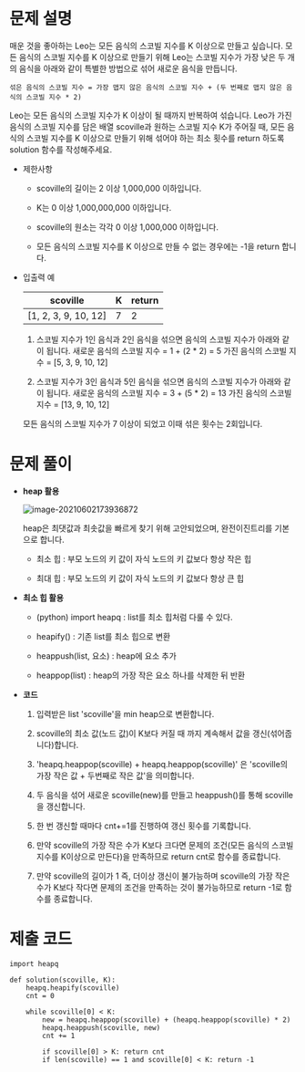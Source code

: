 # 문제 설명

매운 것을 좋아하는 Leo는 모든 음식의 스코빌 지수를 K 이상으로 만들고 싶습니다. 모든 음식의 스코빌 지수를 K 이상으로 만들기 위해 Leo는 스코빌 지수가 가장 낮은 두 개의 음식을 아래와 같이 특별한 방법으로 섞어 새로운 음식을 만듭니다.

```
섞은 음식의 스코빌 지수 = 가장 맵지 않은 음식의 스코빌 지수 + (두 번째로 맵지 않은 음식의 스코빌 지수 * 2)
```

Leo는 모든 음식의 스코빌 지수가 K 이상이 될 때까지 반복하여 섞습니다.
Leo가 가진 음식의 스코빌 지수를 담은 배열 scoville과 원하는 스코빌 지수 K가 주어질 때, 모든 음식의 스코빌 지수를 K 이상으로 만들기 위해 섞어야 하는 최소 횟수를 return 하도록 solution 함수를 작성해주세요.



- 제한사항

  - scoville의 길이는 2 이상 1,000,000 이하입니다.
  
  - K는 0 이상 1,000,000,000 이하입니다.
  
  - scoville의 원소는 각각 0 이상 1,000,000 이하입니다.
  
  - 모든 음식의 스코빌 지수를 K 이상으로 만들 수 없는 경우에는 -1을 return 합니다.
  
    

- 입출력 예

  | scoville             | K    | return |
  | -------------------- | ---- | ------ |
  | [1, 2, 3, 9, 10, 12] | 7    | 2      |

  1. 스코빌 지수가 1인 음식과 2인 음식을 섞으면 음식의 스코빌 지수가 아래와 같이 됩니다.
     새로운 음식의 스코빌 지수 = 1 + (2 * 2) = 5
     가진 음식의 스코빌 지수 = [5, 3, 9, 10, 12]

  2. 스코빌 지수가 3인 음식과 5인 음식을 섞으면 음식의 스코빌 지수가 아래와 같이 됩니다.
     새로운 음식의 스코빌 지수 = 3 + (5 * 2) = 13
     가진 음식의 스코빌 지수 = [13, 9, 10, 12]

     

  모든 음식의 스코빌 지수가 7 이상이 되었고 이때 섞은 횟수는 2회입니다.

  

# 문제 풀이

- **heap 활용**

  ![image-20210602173936872](C:\Users\박지현\AppData\Roaming\Typora\typora-user-images\image-20210602173936872.png)

  heap은 최댓값과 최솟값을 빠르게 찾기 위해 고안되었으며, 완전이진트리를 기본으로 합니다.

  - 최소 힙 : 부모 노드의 키 값이 자식 노드의 키 값보다 항상 작은 힙

  - 최대 힙 : 부모 노드의 키 값이 자식 노드의 키 값보다 항상 큰 힙

    

- **최소 힙 활용**

  - (python) import heapq : list를 최소 힙처럼 다룰 수 있다.

  - heapify() : 기존 list를 최소 힙으로 변환

  - heappush(list, 요소) : heap에 요소 추가

  - heappop(list) : heap의 가장 작은 요소 하나를 삭제한 뒤 반환

    


- **코드**

     1.    입력받은 list 'scoville'을 min heap으로 변환합니다.
     
     2.    scoville의 최소 값(노드 값)이 K보다 커질 때 까지 계속해서 값을 갱신(섞어줍니다)합니다.
     
     3.    'heapq.heappop(scoville) + heapq.heappop(scoville)' 은 'scoville의 가장 작은 값 + 두번째로 작은 값'을 의미합니다.
     
     4.    두 음식을 섞어 새로운 scoville(new)를 만들고 heappush()를 통해 scoville을 갱신합니다.
     
     5.    한 번 갱신할 때마다 cnt+=1를 진행하여 갱신 횟수를 기록합니다.
     
     6.    만약 scoville의 가장 작은 수가 K보다 크다면 문제의 조건(모든 음식의 스코빌 지수를 K이상으로 만든다)을 만족하므로 return cnt로 함수를 종료합니다.
     
     7.    만약 scoville의 길이가 1 즉, 더이상 갱신이 불가능하며 scoville의 가장 작은 수가 K보다 작다면 문제의 조건을 만족하는 것이 불가능하므로 return -1로 함수를 종료합니다. 




# 제출 코드


    import heapq
    
    def solution(scoville, K):
        heapq.heapify(scoville)
        cnt = 0
        
        while scoville[0] < K:     
            new = heapq.heappop(scoville) + (heapq.heappop(scoville) * 2)
            heapq.heappush(scoville, new)
            cnt += 1
            
            if scoville[0] > K: return cnt
            if len(scoville) == 1 and scoville[0] < K: return -1
